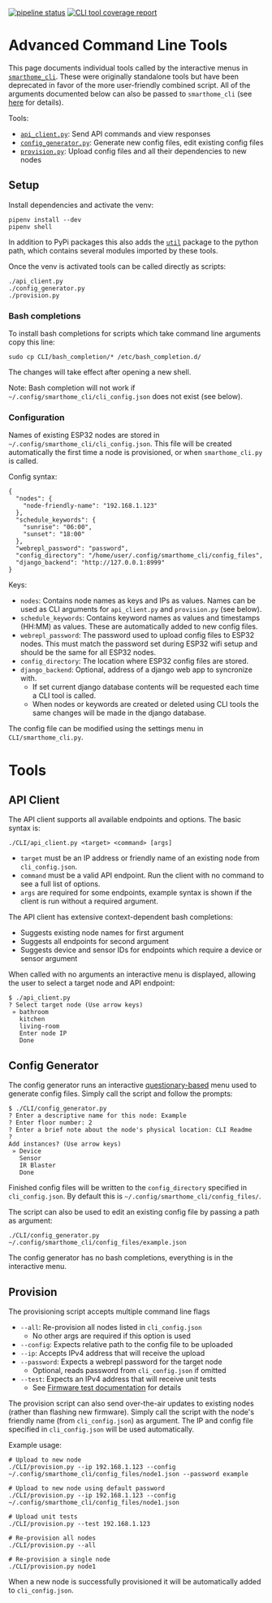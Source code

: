 [![pipeline status](https://gitlab.com/jamedeus/micropython-smarthome/badges/master/pipeline.svg)](https://gitlab.com/jamedeus/micropython-smarthome/-/commits/master)
[![CLI tool coverage report](https://gitlab.com/jamedeus/micropython-smarthome/badges/master/coverage.svg?job=test_cli&key_text=CLI+Coverage&key_width=90)](https://gitlab.com/jamedeus/micropython-smarthome/-/commits/master)

# Advanced Command Line Tools

This page documents individual tools called by the interactive menus in [`smarthome_cli`](CLI/smarthome_cli.py). These were originally standalone tools but have been deprecated in favor of the more user-friendly combined script. All of the arguments documented below can also be passed to `smarthome_cli` (see [here](CLI/readme.md#command-line-arguments) for details).

Tools:
* [`api_client.py`](CLI/api_client.py): Send API commands and view responses
* [`config_generator.py`](CLI/config_generator.py): Generate new config files, edit existing config files
* [`provision.py`](CLI/provision.py): Upload config files and all their dependencies to new nodes

## Setup

Install dependencies and activate the venv:
```
pipenv install --dev
pipenv shell
```

In addition to PyPi packages this also adds the [`util`](util/) package to the python path, which contains several modules imported by these tools.

Once the venv is activated tools can be called directly as scripts:
```
./api_client.py
./config_generator.py
./provision.py
```

### Bash completions

To install bash completions for scripts which take command line arguments copy this line:
```
sudo cp CLI/bash_completion/* /etc/bash_completion.d/
```

The changes will take effect after opening a new shell.

Note: Bash completion will not work if `~/.config/smarthome_cli/cli_config.json` does not exist (see below).

### Configuration

Names of existing ESP32 nodes are stored in `~/.config/smarthome_cli/cli_config.json`. This file will be created automatically the first time a node is provisioned, or when `smarthome_cli.py` is called.

Config syntax:
```
{
  "nodes": {
    "node-friendly-name": "192.168.1.123"
  },
  "schedule_keywords": {
    "sunrise": "06:00",
    "sunset": "18:00"
  },
  "webrepl_password": "password",
  "config_directory": "/home/user/.config/smarthome_cli/config_files",
  "django_backend": "http://127.0.0.1:8999"
}
```

Keys:
* `nodes`: Contains node names as keys and IPs as values. Names can be used as CLI arguments for `api_client.py` and `provision.py` (see below).
* `schedule_keywords`: Contains keyword names as values and timestamps (HH:MM) as values. These are automatically added to new config files.
* `webrepl_password`: The password used to upload config files to ESP32 nodes. This must match the password set during ESP32 wifi setup and should be the same for all ESP32 nodes.
* `config_directory`: The location where ESP32 config files are stored.
* `django_backend`: Optional, address of a django web app to syncronize with.
    * If set current django database contents will be requested each time a CLI tool is called.
    * When nodes or keywords are created or deleted using CLI tools the same changes will be made in the django database.

The config file can be modified using the settings menu in `CLI/smarthome_cli.py`.

# Tools

## API Client

The API client supports all available endpoints and options. The basic syntax is:
```
./CLI/api_client.py <target> <command> [args]
```
* `target` must be an IP address or friendly name of an existing node from `cli_config.json`.
* `command` must be a valid API endpoint. Run the client with no command to see a full list of options.
* `args` are required for some endpoints, example syntax is shown if the client is run without a required argument.

The API client has extensive context-dependent bash completions:
* Suggests existing node names for first argument
* Suggests all endpoints for second argument
* Suggests device and sensor IDs for endpoints which require a device or sensor argument

When called with no arguments an interactive menu is displayed, allowing the user to select a target node and API endpoint:
```
$ ./api_client.py
? Select target node (Use arrow keys)
 » bathroom
   kitchen
   living-room
   Enter node IP
   Done
```

## Config Generator

The config generator runs an interactive [questionary-based](https://questionary.readthedocs.io/en/stable/) menu used to generate config files. Simply call the script and follow the prompts:
```
$ ./CLI/config_generator.py
? Enter a descriptive name for this node: Example
? Enter floor number: 2
? Enter a brief note about the node's physical location: CLI Readme
?
Add instances? (Use arrow keys)
 » Device
   Sensor
   IR Blaster
   Done
```

Finished config files will be written to the `config_directory` specified in `cli_config.json`. By default this is `~/.config/smarthome_cli/config_files/`.

The script can also be used to edit an existing config file by passing a path as argument:
```
./CLI/config_generator.py ~/.config/smarthome_cli/config_files/example.json
```

The config generator has no bash completions, everything is in the interactive menu.

## Provision

The provisioning script accepts multiple command line flags
* `--all`: Re-provision all nodes listed in `cli_config.json`
    * No other args are required if this option is used
* `--config`: Expects relative path to the config file to be uploaded
* `--ip`: Accepts IPv4 address that will receive the upload
* `--password`: Expects a webrepl password for the target node
    * Optional, reads password from `cli_config.json` if omitted
* `--test`: Expects an IPv4 address that will receive unit tests
    * See [Firmware test documentation](https://gitlab.com/jamedeus/micropython-smarthome/-/tree/master/tests?ref_type=heads#firmware) for details

The provision script can also send over-the-air updates to existing nodes (rather than flashing new firmware). Simply call the script with the node's friendly name (from `cli_config.json`) as argument. The IP and config file specified in `cli_config.json` will be used automatically.

Example usage:
```
# Upload to new node
./CLI/provision.py --ip 192.168.1.123 --config ~/.config/smarthome_cli/config_files/node1.json --password example

# Upload to new node using default password
./CLI/provision.py --ip 192.168.1.123 --config ~/.config/smarthome_cli/config_files/node1.json

# Upload unit tests
./CLI/provision.py --test 192.168.1.123

# Re-provision all nodes
./CLI/provision.py --all

# Re-provision a single node
./CLI/provision.py node1
```

When a new node is successfully provisioned it will be automatically added to `cli_config.json`.
